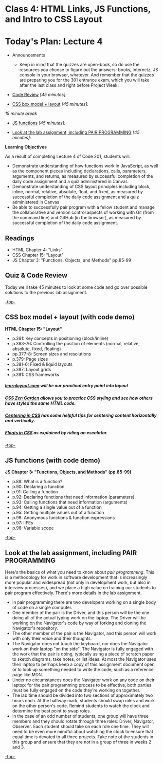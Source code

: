 # Class 4: HTML Links, JS Functions, and Intro to CSS Layout

<a id="top"></a>
# Today's Plan: Lecture 4

- Announcements

	- Keep in mind that the quizzes are open-book, so do use the resources you choose to figure out the answers: books, internetz, JS console in your browser, whatever. And remember that the quizzes are preparing you for the 301 entrance exam, which you will take after the last class and right before Project Week.

- [Code Review](#codereview) *[45 minutes]:*

- [CSS box model + layout](#css) *[45 minutes]:*

*15 minute break*

- [JS functions](#js) *[45 minutes]:*

- [Look at the lab assignment, including PAIR PROGRAMMING](#lab) *[45 minutes]:*

**Learning Objectives**

As a result of completing Lecture 4 of Code 201, students will:

- Demonstrate understanding of how functions work in JavaScript, as well as the component pieces including declarations, calls, parameters, arguments, and returns, as measured by successful completion of the daily code assignment and a quiz administered in Canvas
- Demonstrate understanding of CSS layout principles including block, inline, normal, relative, absolute, float, and fixed, as measured by successful completion of the daily code assignment and a quiz administered in Canvas
- Be able to successfully pair program with a fellow student and manage the collaborative and version control aspects of working with Git (from the command line) and GitHub (in the browser), as measured by successful completion of the daily code assignment.

## Readings

- HTML Chapter 4: "Links"
- CSS Chapter 15: "Layout"
- JS Chapter 3: "Functions, Objects, and Methods" pp.85-99

<a id="codereview"></a>
## Quiz & Code Review

Today we'll take 45 minutes to look at some code and go over possible solutions to the previous lab assignment.

[-top-](#top)

<a id="css"></a>
## CSS box model + layout (with code demo)

**HTML Chapter 15: "Layout"**

- p.361: Key concepts in positioning (block/inline)
- p.363-76: Controlling the position of elements (normal, relative, absolute, fixed, floating)
- pp.377-8: Screen sizes and resolutions
- p.379: Page sizes
- p.381-6: Fixed & liquid layouts
- p.387: Layout grids
- p.391: CSS frameworks

##### [learnlayout.com](http://learnlayout.com) will be our practical entry point into layout
##### [CSS Zen Garden](http://www.csszengarden.com/) allows you to practice CSS styling and see how others have styled the same HTML code.
##### [Centering in CSS](https://css-tricks.com/centering-css-complete-guide/) has some helpful tips for centering content horizontally and vertically.
##### [Floats in CSS](https://medium.freecodecamp.org/css-floats-explained-by-riding-an-escalator-57fa55232333) as explained by riding an escalator.

[-top-](#top)

<a id="js"></a>
## JS functions (with code demo)

<a id="js-readings"></a>
**JS Chapter 3: "Functions, Objects, and Methods" (pp.85-99)**

- p.88: What is a function?
- p.90: Declaring a function
- p.91: Calling a function
- p.92: Declaring functions that need information (parameters)
- p.93: Calling functions that need information (arguments)
- p.94: Getting a single value out of a function
- p.95: Getting multiple values out of a function
- p.96: Anonymous functions & function expressions
- p.97: IIFEs
- p.98: Variable scope

[-top-](#top)

<a id="lab"></a>
## Look at the lab assignment, including PAIR PROGRAMMING

Here's the basics of what you need to know about *pair programming*. This is a methodology for work in software development that is increasingly more popular and widespread (not only in development work, but also in interview processes), and we place a high value on training our students to pair program effectively. There's more details in the lab assignment.

* In pair programming there are two developers working on a single body of code on a single computer.
* One member of the pair is the Driver, and this person will be the one doing all of the actual typing work on the laptop. The Driver will be working on the Navigator's code by way of forking and cloning the Navigator's repository.
* The other member of the pair is the Navigator, and this person will work with only their voice and their thoughts.
* The Navigator does not touch the keyboard, nor does the Navigator work on their laptop "on the side". The Navigator is fully engaged with the work that the pair is doing, typically using a piece of scratch paper to sketch diagrams, take notes, or list ideas. At most the Navigator uses their laptop to perhaps keep a copy of this assignment document open or to look up something needed to write the code, such as a reference page like MDN.
* Under no circumstances does the Navigator work on any code on their laptop: for the pair programming process to be effective, both parties must be fully engaged on the code they're working on together.
* The lab time should be divided into two sections of approximately two hours each. At the halfway mark, students should swap roles and work on the other person's code. Remind students to watch the clock and determine the best point to swap roles.
* In the case of an odd number of students, one group will have three members and they should rotate through three roles: Driver, Navigator, Observer. Each student should take on each role one time. They will need to be even more mindful about watching the clock to ensure that equal time is devoted to all three projects. Take note of the students in this group and ensure that they are not in a group of three in weeks 2 and 3.

[-top-](#top)
